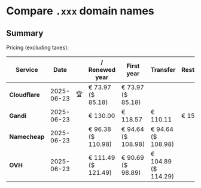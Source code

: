 # Compare `.xxx` domain names

## Summary

Pricing (excluding taxes):

| Service | Date |  | / Renewed year | First year | Transfer | Restoration |
|--|--|--|--|--|--|--|
| **Cloudflare** | 2025-06-23 | 🏆 | € 73.97<br>($ 85.18) | € 73.97<br>($ 85.18) |  |  |
| **Gandi** | 2025-06-23 |  | € 130.00 | € 118.57 | € 110.11 | € 153.91 |
| **Namecheap** | 2025-06-23 |  | € 96.38<br>($ 110.98) | € 94.64<br>($ 108.98) | € 94.64<br>($ 108.98) |  |
| **OVH** | 2025-06-23 |  | € 111.49<br>($ 121.49) | € 90.69<br>($ 98.89) | € 104.89<br>($ 114.29) |  |
